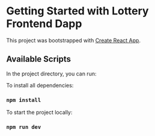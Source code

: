 # Getting Started with Lottery Frontend Dapp

This project was bootstrapped with [Create React App](https://github.com/facebook/create-react-app).

## Available Scripts

In the project directory, you can run:

To install all dependencies:
### `npm install`

To start the project locally:
### `npm run dev`
